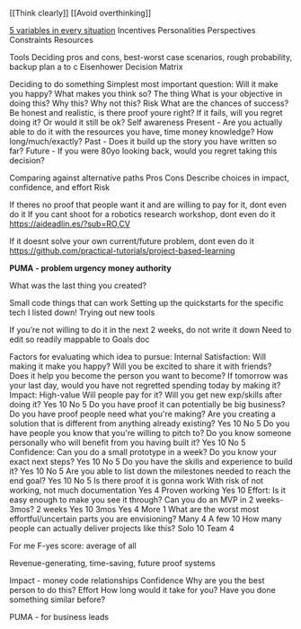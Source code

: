 [[Think clearly]]
[[Avoid overthinking]]

[5 variables in every situation](https://www.linkedin.com/posts/romeen-sheth-07494427_every-situation-comes-down-to-5-variables-activity-7147942854600904705-uL3R?utm_source=share&utm_medium=member_android)
Incentives
Personalities
Perspectives
Constraints
Resources

Tools
Deciding
pros and cons, 
best-worst case scenarios, 
rough probability, 
backup plan a to c
Eisenhower Decision Matrix


Deciding to do something
Simplest most important question: Will it make you happy? What makes you think so?
The thing
What is your objective in doing this?
Why this? Why not this?
Risk
What are the chances of success? Be honest and realistic, is there proof youre right?
If it fails, will you regret doing it? Or would it still be ok?
Self awareness
Present - Are you actually able to do it with the resources you have, time money knowledge? How long/much/exactly?
Past - Does it build up the story you have written so far?
Future - If you were 80yo looking back, would you regret taking this decision?

Comparing against alternative paths
Pros Cons
Describe choices in impact, confidence, and effort
Risk

If theres no proof that people want it and are willing to pay for it, dont even do it
If you cant shoot for a robotics research workshop, dont even do it
https://aideadlin.es/?sub=RO,CV

If it doesnt solve your own current/future problem, dont even do it
https://github.com/practical-tutorials/project-based-learning

**PUMA - problem urgency money authority**

What was the last thing you created?

Small code things that can work
Setting up the quickstarts for the specific tech I listed down!
Trying out new tools

If you’re not willing to do it in the next 2 weeks, do not write it down
Need to edit so readily mappable to Goals doc

Factors for evaluating which idea to pursue:
Internal Satisfaction: Will making it make you happy?
Will you be excited to share it with friends?
Does it help you become the person you want to become?
If tomorrow was your last day, would you have not regretted spending today by making it?
Impact: High-value Will people pay for it?
Will you get new exp/skills after doing it?
Yes 10
No 5
Do you have proof it can potentially be big business? Do you have proof people need what you're making? Are you creating a solution that is different from anything already existing?
Yes 10
No 5
Do you have people you know that you're willing to pitch to? Do you know someone personally who will benefit from you having built it?
Yes 10
No 5
Confidence: Can you do a small prototype in a week?
Do you know your exact next steps?
Yes 10
No 5
Do you have the skills and experience to build it? 
Yes 10
No 5
Are you able to list down the milestones needed to reach the end goal?
Yes 10
No 5
Is there proof it is gonna work
With risk of not working, not much documentation Yes 4
Proven working Yes 10
Effort: Is it easy enough to make you see it through?
Can you do an MVP in 2 weeks-3mos?
2 weeks Yes 10
3mos Yes 4
More 1
What are the worst most effortful/uncertain parts you are envisioning?
Many 4
A few 10
How many people can actually deliver projects like this?
Solo 10
Team 4

For me
F-yes score: average of all

Revenue-generating, time-saving, future proof systems

Impact - money code relationships
Confidence
Why are you the best person to do this?
Effort
How long would it take for you?
Have you done something similar before?

PUMA -  for business leads
